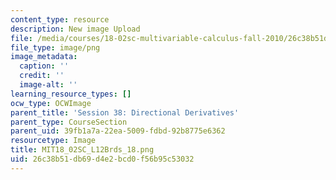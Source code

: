 ```yaml
---
content_type: resource
description: New image Upload
file: /media/courses/18-02sc-multivariable-calculus-fall-2010/26c38b51db69d4e2bcd0f56b95c53032_MIT18_02SC_L12Brds_18.png
file_type: image/png
image_metadata:
  caption: ''
  credit: ''
  image-alt: ''
learning_resource_types: []
ocw_type: OCWImage
parent_title: 'Session 38: Directional Derivatives'
parent_type: CourseSection
parent_uid: 39fb1a7a-22ea-5009-fdbd-92b8775e6362
resourcetype: Image
title: MIT18_02SC_L12Brds_18.png
uid: 26c38b51-db69-d4e2-bcd0-f56b95c53032
---
```

